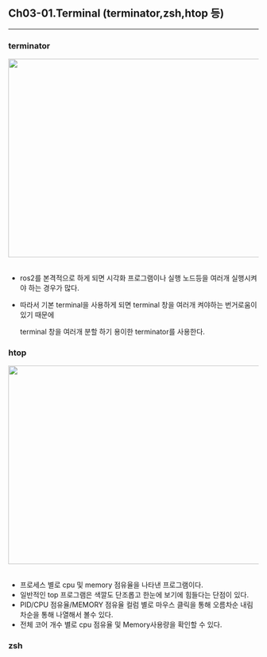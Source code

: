 ## Ch03-01.Terminal (terminator,zsh,htop 등)
---

 ### terminator 
<div align="left">
  <img src="https://github.com/user-attachments/assets/e939a6c4-3ad8-4f1a-9015-ac7780e00bdd" height="400" width="550">
</div>
<br>

 - ros2를 본격적으로 하게 되면 시각화 프로그램이나 실행 노드등을 여러개 실행시켜야 하는 경우가 많다.
 - 따라서 기본 terminal을 사용하게 되면 terminal 창을 여러개 켜야하는 번거로움이 있기 때문에

   terminal 창을 여러개 분할 하기 용이한 terminator를 사용한다.

 ### htop
<div align="left">
  <img src="https://github.com/user-attachments/assets/69cba286-3a84-450b-b742-52a2a57f345b" height="400" width="550">
</div>
<br>

 - 프로세스 별로 cpu 및 memory 점유율을 나타낸 프로그램이다.
 - 일반적인 top 프로그램은 색깔도 단조롭고 한눈에 보기에 힘들다는 단점이 있다.
 - PID/CPU 점유율/MEMORY 점유율 컬럼 별로 마우스 클릭을 통해 오름차순 내림차순을 통해 나열해서 볼수 있다.
 - 전체 코어 개수 별로 cpu 점유율 및 Memory사용량을 확인할 수 있다.

 ### zsh
 
